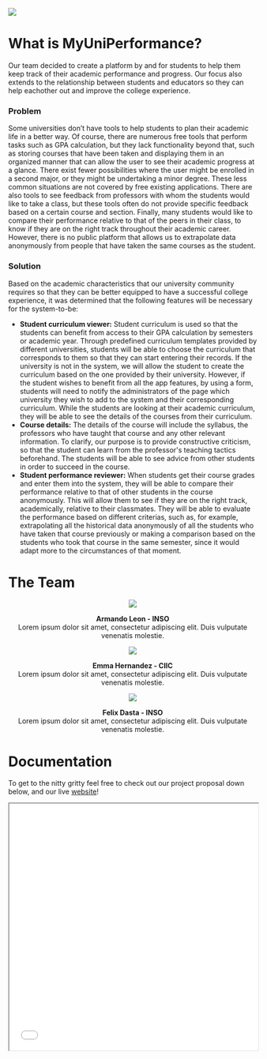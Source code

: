![](https://images.unsplash.com/photo-1599658880436-c61792e70672?ixlib=rb-1.2.1&ixid=MnwxMjA3fDB8MHxwaG90by1wYWdlfHx8fGVufDB8fHx8&auto=format&fit=crop&w=1170&q=80)
<div class="section-what">
 <h1> What is MyUniPerformance? </h1>
<p>Our team decided to create a platform by and for students to help them keep track of their academic performance and progress. Our focus also extends to the relationship between students and educators so they can help eachother out and improve the college experience.</p>
</div>

<div class="section-problem">
 <div class="section-problem-statement">
  <h3> Problem </h3>
<p>Some universities don’t have tools to help students to plan their academic life in a better way. Of course, there are numerous free tools that perform tasks such as GPA calculation, but they lack functionality beyond that, such as storing courses that have been taken and displaying them in an organized manner that can allow the user to see their academic progress at a glance. There exist fewer possibilities where the user might be enrolled in a second major, or they might be undertaking a minor degree. These less common situations are not covered by free existing applications. There are also tools to see feedback from professors with whom the students would like to take a class, but these tools often do not provide specific feedback based on a certain course and section. Finally, many students would like to compare their performance relative to that of the peers in their class, to know if they are on the right track throughout their academic career. However, there is no public platform that allows us to extrapolate data anonymously from people that have taken the same courses as the student.</p>
</div>

 <div class="section-problem-solution">
 <h3> Solution </h3>
<p>Based on the academic characteristics that our university community requires so that they can be better equipped to have a successful college experience, it was determined that the following features will be necessary for the system-to-be:</p>

<ul>
 <li> <b>Student curriculum viewer:</b>  Student curriculum is used so that the students can benefit from access to their GPA calculation by semesters or academic year. Through predefined curriculum templates provided by different universities, students will be able to choose the curriculum that corresponds to them so that they can start entering their records. If the university is not in the system, we will allow the student to create the curriculum based on the one provided by their university. However, if the student wishes to benefit from all the app features, by using a form, students will need to notify the administrators of the page which university they wish to add to the system and their corresponding curriculum. While the students are looking at their academic curriculum, they will be able to see the details of the courses from their curriculum.</li>

 <li> <b>Course details:</b>  The details of the course will include the syllabus, the professors who have  taught that course and any other relevant information. To clarify, our purpose is to provide constructive criticism, so that the student can learn from the professor's teaching tactics beforehand. The students will be able to see advice from other students in order to succeed in the course.</li>

 <li> <b>Student performance reviewer:</b> When students get their course grades and enter them into the system, they will be able to compare their performance relative to that of other students in the course anonymously. This will allow them to see if they are on the right track, academically, relative to their classmates. They will be able to evaluate the performance based on different criterias, such as, for example, extrapolating all the historical data anonymously of all the students who have taken that course previously or making a comparison based on the students who took that course in the same semester, since it would adapt more to the circumstances of that moment.</li>
  </ul>
  
  </div>
</div>

# The Team
<div align="center">
 <img src="https://dogtowndogtraining.com/wp-content/uploads/2012/06/300x300-02.jpg">
 <p>
  <b>Armando Leon - INSO</b>
  <br>
  Lorem ipsum dolor sit amet, consectetur adipiscing elit. Duis vulputate venenatis molestie. 
 </p>
</div>

<div align="center">
 <img src="https://mylittlefalls.com/wp-content/uploads/2020/05/Raccoon-immature-JoanHerrmann-300x300.jpeg">
 <p>
  <b>Emma Hernandez - CIIC</b>
  <br>
  Lorem ipsum dolor sit amet, consectetur adipiscing elit. Duis vulputate venenatis molestie. 
 </p>
</div>
 
<div align="center">
 <img src="https://www.oiseaux.net/photos/samuel.blanc/images/id/manchot.empereur.sabl.2p.jpg">
 <p>
  <b>Felix Dasta - INSO</b>
  <br>
  Lorem ipsum dolor sit amet, consectetur adipiscing elit. Duis vulputate venenatis molestie. 
 </p>
</div>



# Documentation
To get to the nitty gritty feel free to check out our project proposal down below, and our live [website](https://puginarug.com/)!
<br>
<iframe src="Proposal.pdf" width="100%" height="500px" style="align:center"></iframe>
